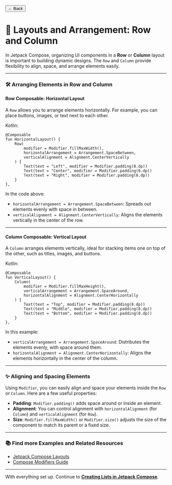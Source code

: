 <button onclick="window.history.back()" class="back-button">← Back</button>

#  🧩 **Layouts and Arrangement: Row and Column**

In Jetpack Compose, organizing UI components in a **Row** or **Column** layout is important to building dynamic designs. The `Row` and `Column` provide flexibility to align, space, and arrange elements easily.

---

### 🛠️ **Arranging Elements in Row and Column**

#### **Row Composable**: Horizontal Layout
A `Row` allows you to arrange elements horizontally. For example, you can place buttons, images, or text next to each other.

Kotlin:
```
@Composable
fun HorizontalLayout() {
    Row(
        modifier = Modifier.fillMaxWidth(),
        horizontalArrangement = Arrangement.SpaceBetween,
        verticalAlignment = Alignment.CenterVertically
    ) {
        Text(text = "Left", modifier = Modifier.padding(8.dp))
        Text(text = "Center", modifier = Modifier.padding(8.dp))
        Text(text = "Right", modifier = Modifier.padding(8.dp))
    }
},
```
In the code above:

- `horizontalArrangement = Arrangement.SpaceBetween`: Spreads out elements evenly with space in between.
- `verticalAlignment = Alignment.CenterVertically`: Aligns the elements vertically in the center of the row.

---

#### **Column Composable**: Vertical Layout
A `Column` arranges elements vertically, ideal for stacking items one on top of the other, such as titles, images, and buttons.

Kotlin:
```
@Composable
fun VerticalLayout() {
    Column(
        modifier = Modifier.fillMaxHeight(),
        verticalArrangement = Arrangement.SpaceAround,
        horizontalAlignment = Alignment.CenterHorizontally
    ) {
        Text(text = "Top", modifier = Modifier.padding(8.dp))
        Text(text = "Middle", modifier = Modifier.padding(8.dp))
        Text(text = "Bottom", modifier = Modifier.padding(8.dp))
    }
},
```
In this example:

- `verticalArrangement = Arrangement.SpaceAround`: Distributes the elements evenly, with space around them.
- `horizontalAlignment = Alignment.CenterHorizontally`: Aligns the elements horizontally in the center of the column.

---

### ✨ **Aligning and Spacing Elements**
Using `Modifier`, you can easily align and space your elements inside the `Row` or `Column`. Here are a few useful properties:

- **Padding**: `Modifier.padding()` adds space around or inside an element.
- **Alignment**: You can control alignment with `horizontalAlignment` (for `Column`) and `verticalAlignment` (for `Row`).
- **Size**: `Modifier.fillMaxWidth()` or `Modifier.size()` adjusts the size of the component to match its parent or a fixed size.

---

### 📚 **Find more Examples and Related Resources**

- [Jetpack Compose Layouts](https://developer.android.com/develop/ui/compose/layouts)
- [Compose Modifiers Guide](https://developer.android.com/develop/ui/compose/modifiers)

---

With everything set up. Continue to **[Creating Lists in Jetpack Compose](list.md)**.

